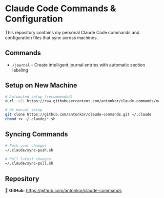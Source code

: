 # Claude Code Commands & Configuration

This repository contains my personal Claude Code commands and configuration files that sync across machines.

## Commands

- `/journal` - Create intelligent journal entries with automatic section labeling

## Setup on New Machine

```bash
# Automated setup (recommended)
curl -sSL https://raw.githubusercontent.com/antonkor/claude-commands/master/setup-new-machine.sh | bash

# Or manual setup
git clone https://github.com/antonkor/claude-commands.git ~/.claude
chmod +x ~/.claude/*.sh
```

## Syncing Commands

```bash
# Push your changes
~/.claude/sync-push.sh

# Pull latest changes
~/.claude/sync-pull.sh
```

## Repository

🔗 **GitHub**: https://github.com/antonkor/claude-commands